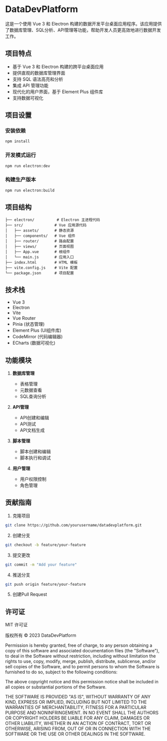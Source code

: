 # DataDevPlatform

这是一个使用 Vue 3 和 Electron 构建的数据开发平台桌面应用程序。该应用提供了数据库管理、SQL分析、API管理等功能，帮助开发人员更高效地进行数据开发工作。

## 项目特点

- 基于 Vue 3 和 Electron 构建的跨平台桌面应用
- 提供直观的数据库管理界面
- 支持 SQL 语法高亮和分析
- 集成 API 管理功能
- 现代化的用户界面，基于 Element Plus 组件库
- 支持数据可视化

## 项目设置

### 安装依赖
```bash
npm install
```

### 开发模式运行
```bash
npm run electron:dev
```

### 构建生产版本
```bash
npm run electron:build
```

## 项目结构

```
├── electron/          # Electron 主进程代码
├── src/              # Vue 应用源代码
│   ├── assets/       # 静态资源
│   ├── components/   # Vue 组件
│   ├── router/       # 路由配置
│   ├── views/        # 页面视图
│   ├── App.vue       # 根组件
│   └── main.js       # 应用入口
├── index.html        # HTML 模板
├── vite.config.js    # Vite 配置
└── package.json      # 项目配置
```

## 技术栈

- Vue 3
- Electron
- Vite
- Vue Router
- Pinia (状态管理)
- Element Plus (UI组件库)
- CodeMirror (代码编辑器)
- ECharts (数据可视化)

## 功能模块

1. **数据库管理**
   - 表格管理
   - 元数据查看
   - SQL查询分析

2. **API管理**
   - API创建和编辑
   - API测试
   - API文档生成

3. **脚本管理**
   - 脚本创建和编辑
   - 脚本执行和调试

4. **用户管理**
   - 用户权限控制
   - 角色管理

## 贡献指南

1. 克隆项目
```bash
git clone https://github.com/yourusername/datadevplatform.git
```
2. 创建分支
```bash
git checkout -b feature/your-feature
```
3. 提交更改
```bash
git commit -m "Add your feature"
```
4. 推送分支
```bash
git push origin feature/your-feature
```
5. 创建Pull Request

## 许可证

MIT 许可证

版权所有 © 2023 DataDevPlatform

 Permission is hereby granted, free of charge, to any person obtaining a copy of this software and associated documentation files (the "Software"), to deal in the Software without restriction, including without limitation the rights to use, copy, modify, merge, publish, distribute, sublicense, and/or sell copies of the Software, and to permit persons to whom the Software is furnished to do so, subject to the following conditions:

The above copyright notice and this permission notice shall be included in all copies or substantial portions of the Software.

THE SOFTWARE IS PROVIDED "AS IS", WITHOUT WARRANTY OF ANY KIND, EXPRESS OR IMPLIED, INCLUDING BUT NOT LIMITED TO THE WARRANTIES OF MERCHANTABILITY, FITNESS FOR A PARTICULAR PURPOSE AND NONINFRINGEMENT. IN NO EVENT SHALL THE AUTHORS OR COPYRIGHT HOLDERS BE LIABLE FOR ANY CLAIM, DAMAGES OR OTHER LIABILITY, WHETHER IN AN ACTION OF CONTRACT, TORT OR OTHERWISE, ARISING FROM, OUT OF OR IN CONNECTION WITH THE SOFTWARE OR THE USE OR OTHER DEALINGS IN THE SOFTWARE.